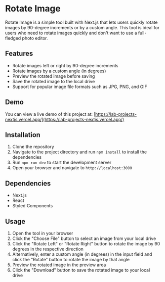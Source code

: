 # Rotate Image

Rotate Image is a simple tool built with Next.js that lets users quickly rotate images by 90-degree increments or by a custom angle. This tool is ideal for users who need to rotate images quickly and don't want to use a full-fledged photo editor.

## Features

- Rotate images left or right by 90-degree increments
- Rotate images by a custom angle (in degrees)
- Preview the rotated image before saving
- Save the rotated image to the local drive
- Support for popular image file formats such as JPG, PNG, and GIF

## Demo

You can view a live demo of this project at: [https://lab-projects-nextjs.vercel.app/](https://lab-projects-nextjs.vercel.app/)

## Installation

1. Clone the repository
2. Navigate to the project directory and run `npm install` to install the dependencies
3. Run `npm run dev` to start the development server
4. Open your browser and navigate to `http://localhost:3000`

## Dependencies

- Next.js
- React
- Styled Components

## Usage

1. Open the tool in your browser
2. Click the "Choose File" button to select an image from your local drive
3. Click the "Rotate Left" or "Rotate Right" button to rotate the image by 90 degrees in the respective direction
4. Alternatively, enter a custom angle (in degrees) in the input field and click the "Rotate" button to rotate the image by that angle
5. Preview the rotated image in the preview area
6. Click the "Download" button to save the rotated image to your local drive
